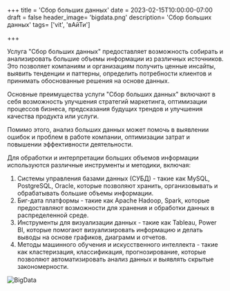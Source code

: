 +++
title = 'Сбор больших данных'
date = 2023-02-15T10:00:00-07:00
draft = false
header_image= 'bigdata.png'
description= 'Сбор больших данных'
tags= ['vit', 'вАйТи']

+++

Услуга "Сбор больших данных" предоставляет возможность собирать и анализировать большие объемы информации из различных источников. Это позволяет компаниям и организациям получить ценные инсайты, выявить тенденции и паттерны, определить потребности клиентов и принимать обоснованные решения на основе данных.

Основные преимущества услуги "Сбор больших данных" включают в себя возможность улучшения стратегий маркетинга, оптимизации процессов бизнеса, предсказания будущих трендов и улучшения качества продукта или услуги.

Помимо этого, анализ больших данных может помочь в выявлении ошибок и проблем в работе компании, оптимизации затрат и повышении эффективности деятельности.

Для обработки и интерпретации больших объемов информации используются различные инструменты и методики, включая:

1. Системы управления базами данных (СУБД) - такие как MySQL, PostgreSQL, Oracle, которые позволяют хранить, организовывать и обрабатывать большие объемы информации.
2. Биг-дата платформы - такие как Apache Hadoop, Spark, которые предоставляют возможности для хранения и обработки данных в распределенной среде.
3. Инструменты для визуализации данных - такие как Tableau, Power BI, которые помогают визуализировать информацию и делать выводы на основе графиков, диаграмм и отчетов.
4. Методы машинного обучения и искусственного интеллекта - такие как кластеризация, классификация, прогнозирование, которые позволяют автоматизировать анализ данных и выявлять скрытые закономерности.

![BigData](bigdata.png)